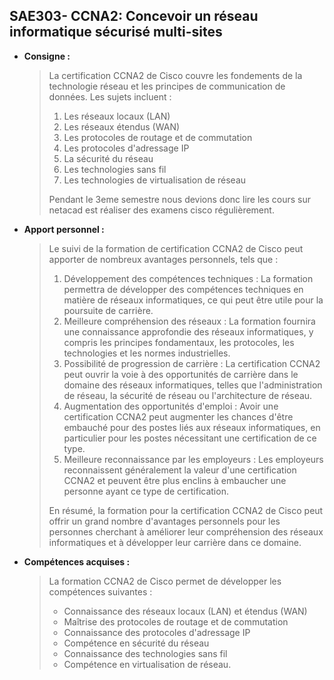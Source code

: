 ## **SAE303- CCNA2: Concevoir un réseau informatique sécurisé multi-sites**

- **Consigne :**
    
    > La certification CCNA2 de Cisco couvre les fondements de la technologie réseau et les principes de communication de données. Les sujets incluent :
    > 
    > 1. Les réseaux locaux (LAN)
    > 2. Les réseaux étendus (WAN)
    > 3. Les protocoles de routage et de commutation
    > 4. Les protocoles d'adressage IP
    > 5. La sécurité du réseau
    > 6. Les technologies sans fil
    > 7. Les technologies de virtualisation de réseau
    > 
    > Pendant le 3eme semestre nous devions donc lire les cours sur netacad est réaliser des examens cisco régulièrement.
    > 
- **Apport personnel :**
    
    > Le suivi de la formation de certification CCNA2 de Cisco peut apporter de nombreux avantages personnels, tels que :
    > 
    > 1. Développement des compétences techniques : La formation permettra de développer des compétences techniques en matière de réseaux informatiques, ce qui peut être utile pour la poursuite de carrière.
    > 2. Meilleure compréhension des réseaux : La formation fournira une connaissance approfondie des réseaux informatiques, y compris les principes fondamentaux, les protocoles, les technologies et les normes industrielles.
    > 3. Possibilité de progression de carrière : La certification CCNA2 peut ouvrir la voie à des opportunités de carrière dans le domaine des réseaux informatiques, telles que l'administration de réseau, la sécurité de réseau ou l'architecture de réseau.
    > 4. Augmentation des opportunités d'emploi : Avoir une certification CCNA2 peut augmenter les chances d'être embauché pour des postes liés aux réseaux informatiques, en particulier pour les postes nécessitant une certification de ce type.
    > 5. Meilleure reconnaissance par les employeurs : Les employeurs reconnaissent généralement la valeur d'une certification CCNA2 et peuvent être plus enclins à embaucher une personne ayant ce type de certification.
    > 
    > En résumé, la formation pour la certification CCNA2 de Cisco peut offrir un grand nombre d'avantages personnels pour les personnes cherchant à améliorer leur compréhension des réseaux informatiques et à développer leur carrière dans ce domaine.
    > 
- **Compétences acquises :**
    
    > La formation CCNA2 de Cisco permet de développer les compétences suivantes :
    > 
    > - Connaissance des réseaux locaux (LAN) et étendus (WAN)
    > - Maîtrise des protocoles de routage et de commutation
    > - Connaissance des protocoles d'adressage IP
    > - Compétence en sécurité du réseau
    > - Connaissance des technologies sans fil
    > - Compétence en virtualisation de réseau.
